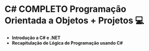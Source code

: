 # C# COMPLETO Programação Orientada a Objetos + Projetos :computer:

-  **Introdução a C# e .NET**
- **Recapitulação de Lógica de Programação usando C#**

